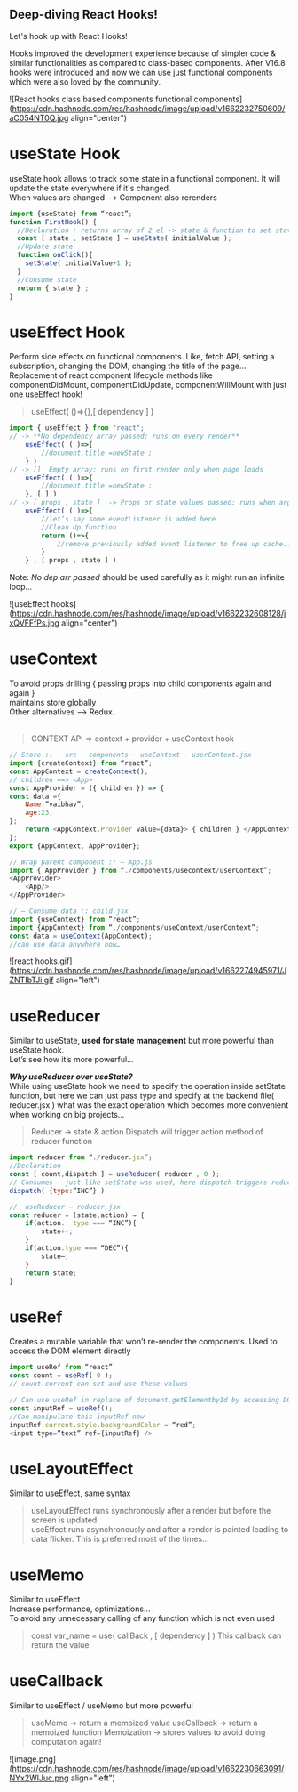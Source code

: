 ## Deep-diving React Hooks!


Let's hook up with React Hooks!

Hooks improved the development experience because of simpler code & similar functionalities as compared to class-based components. After V16.8 hooks were introduced and now we can use just functional components which were also loved by the community.


![React hooks class based components functional components](https://cdn.hashnode.com/res/hashnode/image/upload/v1662232750609/aC054NT0Q.jpg align="center")

# **useState Hook** 

useState hook allows to track some state in a functional component. It will update the state everywhere if it's changed. <br>
When values are changed --> Component also rerenders


```javascript
import {useState} from “react”;
function FirstHook() {
  //Declaration : returns array of 2 el -> state & function to set state {obj destructuring}
  const [ state , setState ] = useState( initialValue );
  //Update state
  function onClick(){
    setState( initialValue+1 );
  }
  //Consume state
  return { state } ;
}
``` 


# **useEffect Hook** 

Perform side effects on functional components. Like, fetch API, setting a subscription, changing the DOM, changing the title of the page... <br>
Replacement of react component lifecycle methods like componentDidMount, componentDidUpdate, componentWillMount with just one useEffect hook!

> useEffect( ()=>{},[ dependency ]  )

```javascript
import { useEffect } from "react";
// -> **No dependency array passed: runs on every render**
	useEffect( ( )=>{
	    //document.title =newState ;
    } )
// -> []  Empty array: runs on first render only when page loads
	useEffect( ( )=>{
	    //document.title =newState ;
    }, [ ] )
// -> [ props , state ]  -> Props or state values passed: runs when args changed
	useEffect( ( )=>{
        //let’s say some eventListener is added here
        //Clean Up function
	    return ()=>{
	    	//remove previously added event listener to free up cache...
        }
    } , [ props , state ] )
``` 
Note: *No dep arr passed* should be used carefully as it might run an infinite loop… 

![useEffect hooks](https://cdn.hashnode.com/res/hashnode/image/upload/v1662232608128/jxQVFFfPs.jpg align="center")





# **useContext** 

To avoid props drilling { passing props into child components again and again } <br>
maintains store globally <br>
Other alternatives --> Redux. <br> <br>

> CONTEXT API ⇒ context + provider + useContext hook

```javascript
// Store :: – src – components – useContext – userContext.jsx 
import {createContext} from “react”;
const AppContext = createContext();
// children ==> <App> 
const AppProvider = ({ children }) => {
const data ={
	Name:”vaibhav”,
	age:23,
};
	return <AppContext.Provider value={data}> { children } </AppContext.Provider>;
};
export {AppContext, AppProvider};
```

```javascript
// Wrap parent component :: – App.js 
import { AppProvider } from “./components/usecontext/userContext”;
<AppProvider>
	<App/>
</AppProvider>
```

```javascript
// – Consume data :: child.jsx   
import {useContext} from “react”;
import {AppContext} from “./components/useContext/userContext”;
const data = useContext(AppContext);
//can use data anywhere now…
```


![react hooks.gif](https://cdn.hashnode.com/res/hashnode/image/upload/v1662274945971/JZNTIbTJi.gif align="left")

# **useReducer** 

Similar to useState, **used for state management** but more powerful than useState hook. <br>
Let’s see how it’s more powerful… <br>

***Why useReducer over useState?*** <br>
While using useState hook we need to specify the operation inside setState function, but here we can just pass type and specify at the backend file( reducer.jsx ) what was the exact operation which becomes more convenient when working on big projects… <br>

> Reducer → state & action
> Dispatch will trigger action method of reducer function

```javascript
import reducer from “./reducer.jsx”;
//Declaration
const [ count,dispatch ] = useReducer( reducer , 0 );  
// Consumes – just like setState was used, here dispatch triggers reducer function
dispatch( {type:”INC”} ) 
```
```javascript
//  useReducer – reducer.jsx
const reducer = (state,action) ⇒ {
    if(action.  type === “INC”){
        state++;
    }
    if(action.type === “DEC”){
  	    state–;
    }
    return state;
}
```

#  **useRef** 
Creates a mutable variable that won’t re-render the components. Used to access the DOM element directly
 
```javascript
import useRef from “react”
const count = useRef( 0 );
// count.current can set and use these values
```
```javascript
// Can use useRef in replace of document.getElementbyId by accessing DOM directly…
const inputRef = useRef();
//Can manipulate this inputRef now
inputRef.current.style.backgroundColor = “red”;
<input type=”text” ref={inputRef} />
```

#  **useLayoutEffect**
Similar to useEffect, same syntax <br> 
> useLayoutEffect runs synchronously after a render but before the screen is updated <br>
> useEffect runs asynchronously and after a render is painted leading to data flicker. This is preferred most of the times… <br>


# **useMemo**
Similar to useEffect<br>
Increase performance, optimizations... <br>
To avoid any unnecessary calling of any function which is not even used
> const var_name = use( callBack , [ dependency ] )
This callback can return the value


#  **useCallback**
Similar to useEffect / useMemo but more powerful

> useMemo → return a memoized value
> useCallback → return a memoized function
Memoization → stores values to avoid doing computation again!


![image.png](https://cdn.hashnode.com/res/hashnode/image/upload/v1662230663091/NYx2WlJuc.png align="left")




